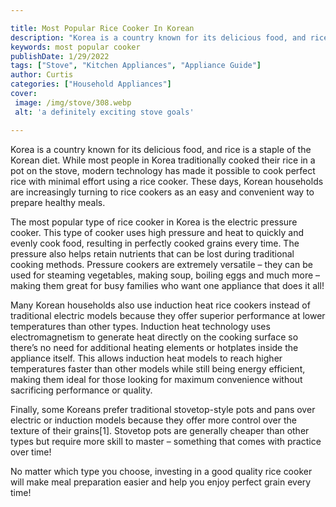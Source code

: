 ```yaml
---

title: Most Popular Rice Cooker In Korean
description: "Korea is a country known for its delicious food, and rice is a staple of the Korean diet. While most people in Korea traditionally...scroll on and keep learning"
keywords: most popular cooker
publishDate: 1/29/2022
tags: ["Stove", "Kitchen Appliances", "Appliance Guide"]
author: Curtis
categories: ["Household Appliances"]
cover: 
 image: /img/stove/308.webp
 alt: 'a definitely exciting stove goals'

---
```


Korea is a country known for its delicious food, and rice is a staple of the Korean diet. While most people in Korea traditionally cooked their rice in a pot on the stove, modern technology has made it possible to cook perfect rice with minimal effort using a rice cooker. These days, Korean households are increasingly turning to rice cookers as an easy and convenient way to prepare healthy meals.

The most popular type of rice cooker in Korea is the electric pressure cooker. This type of cooker uses high pressure and heat to quickly and evenly cook food, resulting in perfectly cooked grains every time. The pressure also helps retain nutrients that can be lost during traditional cooking methods. Pressure cookers are extremely versatile – they can be used for steaming vegetables, making soup, boiling eggs and much more – making them great for busy families who want one appliance that does it all!

Many Korean households also use induction heat rice cookers instead of traditional electric models because they offer superior performance at lower temperatures than other types. Induction heat technology uses electromagnetism to generate heat directly on the cooking surface so there’s no need for additional heating elements or hotplates inside the appliance itself. This allows induction heat models to reach higher temperatures faster than other models while still being energy efficient, making them ideal for those looking for maximum convenience without sacrificing performance or quality. 

Finally, some Koreans prefer traditional stovetop-style pots and pans over electric or induction models because they offer more control over the texture of their grains[1]. Stovetop pots are generally cheaper than other types but require more skill to master – something that comes with practice over time! 

No matter which type you choose, investing in a good quality rice cooker will make meal preparation easier and help you enjoy perfect grain every time!
